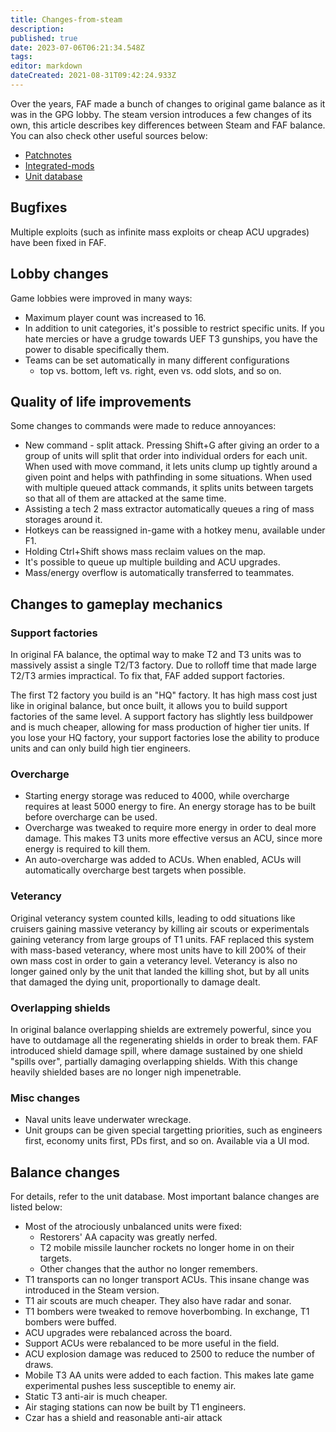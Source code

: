 ```yaml
---
title: Changes-from-steam
description: 
published: true
date: 2023-07-06T06:21:34.548Z
tags: 
editor: markdown
dateCreated: 2021-08-31T09:42:24.933Z
---
```


Over the years, FAF made a bunch of changes to original game balance as it was in the GPG lobby. The steam version introduces a few changes of its own, this article describes key differences between Steam and FAF balance. You can also check other useful sources below:
- [Patchnotes](https://wiki.faforever.com/en/patchnotes)
- [Integrated-mods](/Game-Modifications-(Mods)#integrated-mods)
- [Unit database](https://unitdb.faforever.com/)

## Bugfixes

Multiple exploits (such as infinite mass exploits or cheap ACU upgrades) have been fixed in FAF.

## Lobby changes

Game lobbies were improved in many ways:

- Maximum player count was increased to 16.
- In addition to unit categories, it's possible to restrict specific     units. If you hate mercies or have a grudge towards UEF T3 gunships,     you have the power to disable specifically them.
- Teams can be set automatically in many different configurations
	- top vs. bottom, left vs. right, even vs. odd slots, and so on.

## Quality of life improvements

Some changes to commands were made to reduce annoyances:

- New command - split attack. Pressing Shift+G after giving an order     to a group of units will split that order into individual orders for     each unit. When used with move command, it lets units clump up tightly around a given point and helps with pathfinding in some situations. When used with multiple queued attack commands, it splits units between targets so that all of them are attacked at the same time.
- Assisting a tech 2 mass extractor automatically queues a ring of mass storages around it.
- Hotkeys can be reassigned in-game with a hotkey menu, available under F1.
- Holding Ctrl+Shift shows mass reclaim values on the map.
- It's possible to queue up multiple building and ACU upgrades.
- Mass/energy overflow is automatically transferred to teammates.

## Changes to gameplay mechanics

### Support factories

In original FA balance, the optimal way to make T2 and T3 units was to massively assist a single T2/T3 factory. Due to rolloff time that made large T2/T3 armies impractical. To fix that, FAF added support factories.

The first T2 factory you build is an "HQ" factory. It has high mass cost just like in original balance, but once built, it allows you to build support factories of the same level. A support factory has slightly less buildpower and is much cheaper, allowing for mass production of higher tier units. If you lose your HQ factory, your support factories lose the  ability to produce units and can only build high tier engineers.

### Overcharge
- Starting energy storage was reduced to 4000, while overcharge requires at least 5000 energy to fire. An energy storage has to be built before overcharge can be used.
- Overcharge was tweaked to require more energy in order to deal more damage. This makes T3 units more effective versus an ACU, since more energy is required to kill them.
- An auto-overcharge was added to ACUs. When enabled, ACUs will automatically overcharge best targets when possible.

### Veterancy

Original veterancy system counted kills, leading to odd situations like cruisers gaining massive veterancy by killing air scouts or experimentals gaining veterancy from large groups of T1 units. FAF replaced this system with mass-based veterancy, where most units have to kill 200% of their own mass cost in order to gain a veterancy level. Veterancy is also no longer gained only by the unit that landed the killing shot, but by all units that damaged the dying unit, proportionally to damage dealt.

### Overlapping shields

In original balance overlapping shields are extremely powerful, since you have to outdamage all the regenerating shields in order to break them. FAF introduced shield damage spill, where damage sustained by one shield "spills over", partially damaging overlapping shields. With this change heavily shielded bases are no longer nigh impenetrable.

### Misc changes
- Naval units leave underwater wreckage.
- Unit groups can be given special targetting priorities, such as engineers first, economy units first, PDs first, and so on. Available via a UI mod.

## Balance changes

For details, refer to the unit database. Most important balance changes
are listed below:

- Most of the atrociously unbalanced units were fixed:
	- Restorers' AA capacity was greatly nerfed.
	- T2 mobile missile launcher rockets no longer home in on their         targets.
	- Other changes that the author no longer remembers.
- T1 transports can no longer transport ACUs. This insane change was introduced in the Steam version.
- T1 air scouts are much cheaper. They also have radar and sonar.
- T1 bombers were tweaked to remove hoverbombing. In exchange, T1 bombers were buffed.
- ACU upgrades were rebalanced across the board.
- Support ACUs were rebalanced to be more useful in the field.
- ACU explosion damage was reduced to 2500 to reduce the number of draws.
- Mobile T3 AA units were added to each faction. This makes late game experimental pushes less susceptible to enemy air.
- Static T3 anti-air is much cheaper.
- Air staging stations can now be built by T1 engineers.
- Czar has a shield and reasonable anti-air attack
